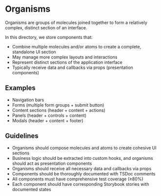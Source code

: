 # Organisms

Organisms are groups of molecules joined together to form a relatively complex, distinct section of an interface.

In this directory, we store components that:

- Combine multiple molecules and/or atoms to create a complete, standalone UI section
- May manage more complex layouts and interactions
- Represent distinct sections of the application interface
- Typically receive data and callbacks via props (presentation components) 

## Examples

- Navigation bars
- Forms (multiple form groups + submit button)
- Content sections (header + content + actions)
- Panels (header + controls + content)
- Modals (header + content + footer)

## Guidelines

- Organisms should compose molecules and atoms to create cohesive UI sections
- Business logic should be extracted into custom hooks, and organisms should act as presentation components
- Organisms should receive all necessary data and callbacks via props
- Components should be thoroughly documented with TSDoc comments
- All components must have comprehensive test coverage (≥80%)
- Each component should have corresponding Storybook stories with documented states